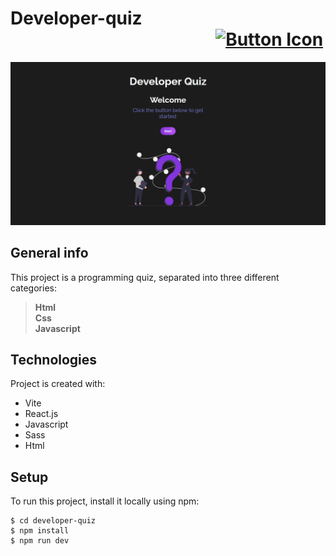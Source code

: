 # Developer-quiz⠀⠀⠀⠀⠀⠀⠀⠀⠀  ⠀⠀⠀⠀⠀⠀⠀⠀⠀⠀⠀⠀⠀⠀⠀⠀[![Button Icon]](https://joaomartinscode.github.io/developer-quiz/)
<!----------------------------------------------------------------------------->
[Button Icon]: https://img.shields.io/badge/-Live%20view-blueviolet

![quizimg](quizimg.png)

## General info
This project is a programming quiz, separated into three different categories:

> **Html**
> <br>
**Css**  
**Javascript**
	
## Technologies
Project is created with:
* Vite
* React.js
* Javascript
* Sass
* Html
	
## Setup
To run this project, install it locally using npm:

```
$ cd developer-quiz
$ npm install
$ npm run dev
```
